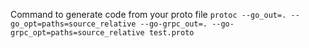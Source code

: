 Command to generate code from your proto file
```protoc --go_out=. --go_opt=paths=source_relative --go-grpc_out=. --go-grpc_opt=paths=source_relative test.proto```